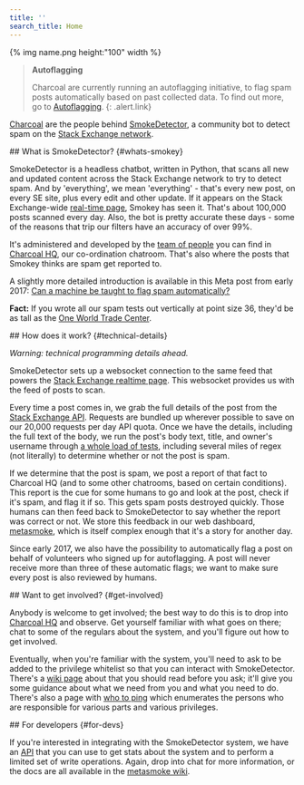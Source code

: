 ```yaml
---
title: ''
search_title: Home
---
```


{% img name.png height:"100" width %}

> **Autoflagging**
>
> Charcoal are currently running an autoflagging initiative,
> to flag spam posts automatically based on past collected data.
> To find out more, go to [Autoflagging](/flagging).
{: .alert.link}

[Charcoal](http://chat.stackexchange.com/rooms/11540) are the people behind
[SmokeDetector](https://github.com/Charcoal-SE/SmokeDetector),
a community bot to detect spam on the
[Stack Exchange network](http://stackexchange.com).

<section>
## What is SmokeDetector? {#whats-smokey}

SmokeDetector is a headless chatbot, written in Python, that scans
all new and updated content across the Stack Exchange network to try to detect spam.
And by 'everything', we mean 'everything' - that's every new post, on every SE site,
plus every edit and other update.
If it appears on the Stack Exchange-wide
[real-time page](http://stackexchange.com/questions?tab=realtime),
Smokey has seen it.
That's about 100,000 posts scanned every day.
Also, the bot is pretty accurate these days -
some of the reasons that trip our filters have an accuracy of over 99%.

It's administered and developed by the [team of people](/people) you can find in
[Charcoal HQ](http://chat.stackexchange.com/rooms/11540),
our co-ordination chatroom.
That's also where the posts that Smokey thinks are spam get reported to.

A slightly more detailed introduction is available in this Meta post from early 2017:
[Can a machine be taught to flag spam automatically?](https://meta.stackexchange.com/questions/291301)

**Fact:** If you wrote all our spam tests out vertically at point size 36, they'd be as tall as the
[One World Trade Center](https://en.wikipedia.org/wiki/One_World_Trade_Center).
</section>
<section>
## How does it work? {#technical-details}

*Warning: technical programming details ahead.*

SmokeDetector sets up a websocket connection to the same feed that powers the
[Stack Exchange realtime page](http://stackexchange.com/questions?tab=realtime).
This websocket provides us with the feed of posts to scan.

Every time a post comes in, we grab the full details of the post from the
[Stack Exchange API](https://api.stackexchange.com/docs).
Requests are bundled up wherever possible to save on our
20,000 requests per day API quota.
Once we have the details, including the full text of the body,
we run the post's body text, title, and owner's username through
[a whole load of tests](https://github.com/Charcoal-SE/SmokeDetector/blob/master/findspam.py),
including several miles of regex (not literally)
to determine whether or not the post is spam.

If we determine that the post is spam, we post a report of that fact
to Charcoal HQ (and to some other chatrooms, based on certain conditions).
This report is the cue for some humans to go and look at the post, check if it's spam,
and flag it if so.
This gets spam posts destroyed quickly.
Those humans can then feed back to SmokeDetector
to say whether the report was correct or not.
We store this feedback in our web dashboard,
[metasmoke](https://metasmoke.erwaysoftware.com),
which is itself complex enough that it's a story for another day.

Since early 2017, we also have the possibility to automatically
flag a post on behalf of volunteers who signed up for autoflagging.
A post will never receive more than three of these automatic flags;
we want to make sure every post is also reviewed by humans.
</section>
<section>
## Want to get involved? {#get-involved}

Anybody is welcome to get involved; the best way to do this is to drop into
[Charcoal HQ](http://chat.stackexchange.com/rooms/11540)
and observe.
Get yourself familiar with what goes on there;
chat to some of the regulars about the system,
and you'll figure out how to get involved.

Eventually, when you're familiar with the system,
you'll need to ask to be added to the privilege whitelist
so that you can interact with SmokeDetector.
There's a [wiki page](https://github.com/Charcoal-SE/SmokeDetector/wiki/Privileges)
about that you should read before you ask;
it'll give you some guidance about what we need from you and what you need to do.
There's also a page with [who to ping](https://charcoal-se.org/pings/)
which enumerates the persons who are responsible for various parts
and various privileges.
</section>
<section>
## For developers {#for-devs}

If you're interested in integrating with the SmokeDetector system, we have an
[API](/ms/API-Documentation) that you can use to get stats about the system
and to perform a limited set of write operations.
Again, drop into chat for more information,
or the docs are all available in the
[metasmoke wiki](/ms).
</section>
